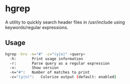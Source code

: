 # hgrep
A utility to quickly search header files in /usr/include using keywords/regular expressions.
## Usage
```bash
hgrep -hrv -n="#" -c="(y|n)" <query>
  -h:		Print usage information
  -r:		Parse query as a regular expression
  -v:		Show version
  -n="#":	Number of matches to print
  -c="(y|n)":	Colorize output (default: enabled)
```
